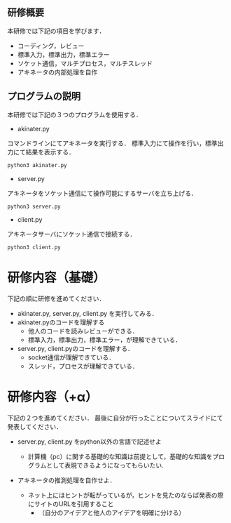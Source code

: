 ## 研修概要

本研修では下記の項目を学びます．

- コーディング，レビュー
- 標準入力，標準出力，標準エラー
- ソケット通信，マルチプロセス，マルチスレッド
- アキネータの内部処理を自作

## プログラムの説明
本研修では下記の３つのプログラムを使用する．

- akinater.py

コマンドラインにてアキネータを実行する．
標準入力にて操作を行い，標準出力にて結果を表示する．
```sh
python3 akinater.py
```

 - server.py

アキネータをソケット通信にて操作可能にするサーバを立ち上げる．
```sh
python3 server.py
```

- client.py

アキネータサーバにソケット通信で接続する．

```sh
python3 client.py
```

# 研修内容（基礎）

下記の順に研修を進めてください．

- akinater.py, server.py, client.py を実行してみる．
- akinater.pyのコードを理解する
  - 他人のコードを読みレビューができる．
  - 標準入力，標準出力，標準エラー，が理解できている． 
- server.py, client.pyのコードを理解する．
  - socket通信が理解できている．
  - スレッド，プロセスが理解できている．

# 研修内容（+α）

下記の２つを進めてください．
最後に自分が行ったことについてスライドにて発表してください．

- server.py, client.py をpython以外の言語で記述せよ
  - 計算機（pc）に関する基礎的な知識は前提として，基礎的な知識をプログラムとして表現できるようになってもらいたい.

- アキネータの推測処理を自作せよ．
  - ネット上にはヒントが転がっているが，ヒントを見たのならば発表の際にサイトのURLを引用すること
    - （自分のアイデアと他人のアイデアを明確に分ける）


